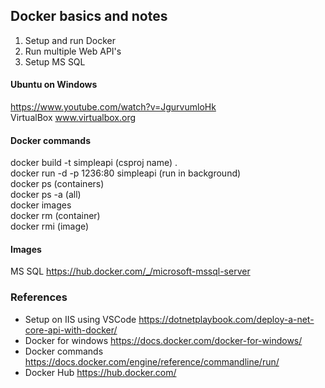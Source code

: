 ## Docker basics and notes

1. Setup and run Docker
2. Run multiple Web API's
3. Setup MS SQL

#### Ubuntu on Windows 
https://www.youtube.com/watch?v=JgurvumloHk  
VirtualBox www.virtualbox.org  

#### Docker commands
docker build -t simpleapi (csproj name) .  
docker run -d -p 1236:80 simpleapi (run in background)  
docker ps (containers)  
docker ps -a (all)  
docker images  
docker rm (container)  
docker rmi (image)  

#### Images
MS SQL https://hub.docker.com/_/microsoft-mssql-server

### References
- Setup on IIS using VSCode https://dotnetplaybook.com/deploy-a-net-core-api-with-docker/
- Docker for windows https://docs.docker.com/docker-for-windows/
- Docker commands https://docs.docker.com/engine/reference/commandline/run/
- Docker Hub https://hub.docker.com/ 
